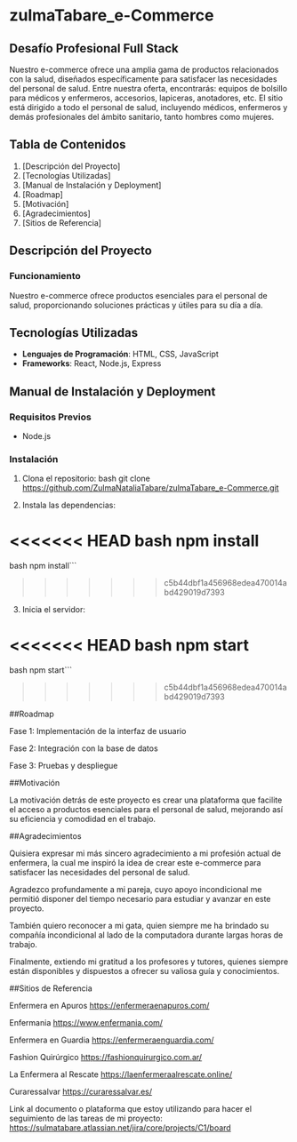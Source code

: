# zulmaTabare_e-Commerce

## Desafío Profesional Full Stack

Nuestro e-commerce ofrece una amplia gama de productos relacionados con la salud, diseñados específicamente para satisfacer las necesidades del personal de salud. Entre nuestra oferta, encontrarás: equipos de bolsillo para médicos y enfermeros, accesorios, lapiceras, anotadores, etc. El sitio está dirigido a todo el personal de salud, incluyendo médicos, enfermeros y demás profesionales del ámbito sanitario, tanto hombres como mujeres.

## Tabla de Contenidos
1. [Descripción del Proyecto]
2. [Tecnologías Utilizadas]
3. [Manual de Instalación y Deployment]
4. [Roadmap]
5. [Motivación]
6. [Agradecimientos]
7. [Sitios de Referencia]

## Descripción del Proyecto

### Funcionamiento
Nuestro e-commerce ofrece productos esenciales para el personal de salud, proporcionando soluciones prácticas y útiles para su día a día.

## Tecnologías Utilizadas
- **Lenguajes de Programación**: HTML, CSS, JavaScript
- **Frameworks**: React, Node.js, Express


## Manual de Instalación y Deployment

### Requisitos Previos

- Node.js

### Instalación

1. Clona el repositorio:
bash 
git clone https://github.com/ZulmaNataliaTabare/zulmaTabare_e-Commerce.git

2. Instala las dependencias:

<<<<<<< HEAD
bash
npm install
=======
  bash
npm install```
>>>>>>> c5b44dbf1a456968edea470014abd429019d7393


3. Inicia el servidor:

<<<<<<< HEAD
bash
npm start
=======
  bash
npm start```
>>>>>>> c5b44dbf1a456968edea470014abd429019d7393


##Roadmap

Fase 1: Implementación de la interfaz de usuario

Fase 2: Integración con la base de datos

Fase 3: Pruebas y despliegue




##Motivación

La motivación detrás de este proyecto es crear una plataforma que facilite el acceso a productos esenciales para el personal de salud, mejorando así su eficiencia y comodidad en el trabajo.


##Agradecimientos

Quisiera expresar mi más sincero agradecimiento a mi profesión actual de enfermera, la cual me inspiró la idea de crear este e-commerce para satisfacer las necesidades del personal de salud.

Agradezco profundamente a mi pareja, cuyo apoyo incondicional me permitió disponer del tiempo necesario para estudiar y avanzar en este proyecto.

También quiero reconocer a mi gata, quien siempre me ha brindado su compañía incondicional al lado de la computadora durante largas horas de trabajo.

Finalmente, extiendo mi gratitud a los profesores y tutores, quienes siempre están disponibles y dispuestos a ofrecer su valiosa guía y conocimientos.


##Sitios de Referencia

Enfermera en Apuros https://enfermeraenapuros.com/

Enfermania https://www.enfermania.com/

Enfermera en Guardia https://enfermeraenguardia.com/

Fashion Quirúrgico https://fashionquirurgico.com.ar/

La Enfermera al Rescate https://laenfermeraalrescate.online/

Curaressalvar https://curaressalvar.es/


 Link al documento o plataforma que estoy utilizando para hacer el seguimiento de las tareas de mi proyecto:
  https://sulmatabare.atlassian.net/jira/core/projects/C1/board
